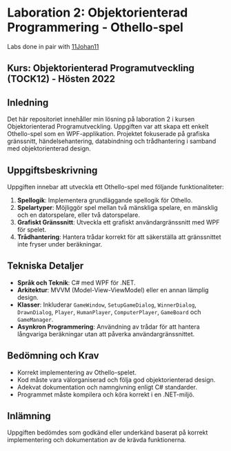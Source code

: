 # Laboration 2: Objektorienterad Programmering - Othello-spel
Labs done in pair with [11Johan11](https://www.github.com/11Johan11)
## Kurs: Objektorienterad Programutveckling (TOCK12) - Hösten 2022

## Inledning
Det här repositoriet innehåller min lösning på laboration 2 i kursen Objektorienterad Programutveckling. Uppgiften var att skapa ett enkelt Othello-spel som en WPF-applikation. Projektet fokuserade på grafiska gränssnitt, händelsehantering, databindning och trådhantering i samband med objektorienterad design.

## Uppgiftsbeskrivning
Uppgiften innebar att utveckla ett Othello-spel med följande funktionaliteter:
1. **Spellogik**: Implementera grundläggande spellogik för Othello.
2. **Spelartyper**: Möjliggör spel mellan två mänskliga spelare, en mänsklig och en datorspelare, eller två datorspelare.
3. **Grafiskt Gränssnitt**: Utveckla ett grafiskt användargränssnitt med WPF för spelet.
4. **Trådhantering**: Hantera trådar korrekt för att säkerställa att gränssnittet inte fryser under beräkningar.

## Tekniska Detaljer
- **Språk och Teknik**: C# med WPF för .NET.
- **Arkitektur**: MVVM (Model-View-ViewModel) eller en annan lämplig design.
- **Klasser**: Inkluderar `GameWindow`, `SetupGameDialog`, `WinnerDialog`, `DrawnDialog`, `Player`, `HumanPlayer`, `ComputerPlayer`, `GameBoard` och `GameManager`.
- **Asynkron Programmering**: Användning av trådar för att hantera långvariga beräkningar utan att påverka användargränssnittet.

## Bedömning och Krav
- Korrekt implementering av Othello-spelet.
- Kod måste vara välorganiserad och följa god objektorienterad design.
- Adekvat dokumentation och namngivning enligt C# standarder.
- Programmet måste kompilera och köra korrekt i en .NET-miljö.

## Inlämning
Uppgiften bedömdes som godkänd eller underkänd baserat på korrekt implementering och dokumentation av de krävda funktionerna.
